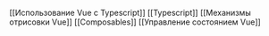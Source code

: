 



[[Использование Vue с Typescript]]
[[Typescript]]
[[Механизмы отрисовки Vue]]
[[Composables]]
[[Управление состоянием Vue]]
